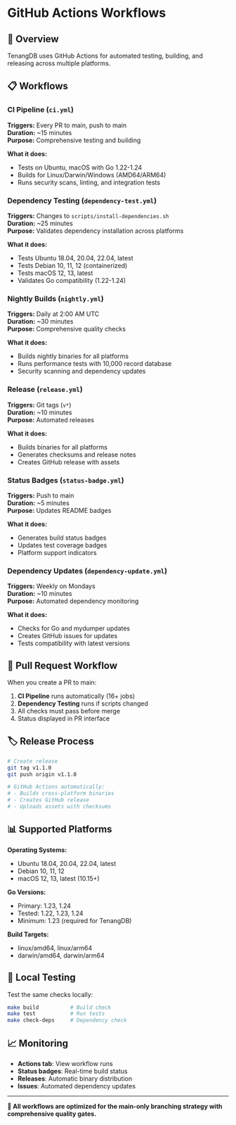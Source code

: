 # GitHub Actions Workflows

## 🚀 **Overview**

TenangDB uses GitHub Actions for automated testing, building, and releasing across multiple platforms.

## 📋 **Workflows**

### **CI Pipeline** (`ci.yml`)
**Triggers:** Every PR to main, push to main  
**Duration:** ~15 minutes  
**Purpose:** Comprehensive testing and building

**What it does:**
- Tests on Ubuntu, macOS with Go 1.22-1.24
- Builds for Linux/Darwin/Windows (AMD64/ARM64)
- Runs security scans, linting, and integration tests

### **Dependency Testing** (`dependency-test.yml`)
**Triggers:** Changes to `scripts/install-dependencies.sh`  
**Duration:** ~25 minutes  
**Purpose:** Validates dependency installation across platforms

**What it does:**
- Tests Ubuntu 18.04, 20.04, 22.04, latest
- Tests Debian 10, 11, 12 (containerized)
- Tests macOS 12, 13, latest
- Validates Go compatibility (1.22-1.24)

### **Nightly Builds** (`nightly.yml`)
**Triggers:** Daily at 2:00 AM UTC  
**Duration:** ~30 minutes  
**Purpose:** Comprehensive quality checks

**What it does:**
- Builds nightly binaries for all platforms
- Runs performance tests with 10,000 record database
- Security scanning and dependency updates

### **Release** (`release.yml`)
**Triggers:** Git tags (`v*`)  
**Duration:** ~10 minutes  
**Purpose:** Automated releases

**What it does:**
- Builds binaries for all platforms
- Generates checksums and release notes
- Creates GitHub release with assets

### **Status Badges** (`status-badge.yml`)
**Triggers:** Push to main  
**Duration:** ~5 minutes  
**Purpose:** Updates README badges

**What it does:**
- Generates build status badges
- Updates test coverage badges
- Platform support indicators

### **Dependency Updates** (`dependency-update.yml`)
**Triggers:** Weekly on Mondays  
**Duration:** ~10 minutes  
**Purpose:** Automated dependency monitoring

**What it does:**
- Checks for Go and mydumper updates
- Creates GitHub issues for updates
- Tests compatibility with latest versions

## 🎯 **Pull Request Workflow**

When you create a PR to main:

1. **CI Pipeline** runs automatically (16+ jobs)
2. **Dependency Testing** runs if scripts changed
3. All checks must pass before merge
4. Status displayed in PR interface

## 🏷️ **Release Process**

```bash
# Create release
git tag v1.1.0
git push origin v1.1.0

# GitHub Actions automatically:
# - Builds cross-platform binaries
# - Creates GitHub release
# - Uploads assets with checksums
```

## 📊 **Supported Platforms**

**Operating Systems:**
- Ubuntu 18.04, 20.04, 22.04, latest
- Debian 10, 11, 12
- macOS 12, 13, latest (10.15+)

**Go Versions:**
- Primary: 1.23, 1.24
- Tested: 1.22, 1.23, 1.24
- Minimum: 1.23 (required for TenangDB)

**Build Targets:**
- linux/amd64, linux/arm64
- darwin/amd64, darwin/arm64

## 🔧 **Local Testing**

Test the same checks locally:

```bash
make build          # Build check
make test           # Run tests
make check-deps     # Dependency check
```

## 📈 **Monitoring**

- **Actions tab**: View workflow runs
- **Status badges**: Real-time build status
- **Releases**: Automatic binary distribution
- **Issues**: Automated dependency updates

---

**🎯 All workflows are optimized for the main-only branching strategy with comprehensive quality gates.**